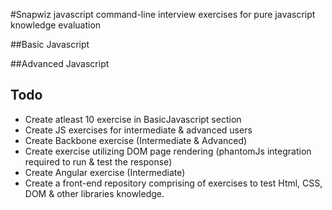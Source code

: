 #Snapwiz javascript command-line interview exercises for pure javascript knowledge evaluation

##Basic Javascript

##Advanced Javascript

Todo
-----
-  Create atleast 10 exercise in BasicJavascript section
-  Create JS exercises for intermediate & advanced users
-  Create Backbone exercise (Intermediate & Advanced)
-  Create exercise utilizing DOM page rendering (phantomJs integration required to run & test the response)
-  Create Angular exercise (Intermediate)
-  Create a front-end repository comprising of exercises to test Html, CSS, DOM & other libraries knowledge.
